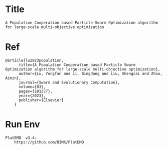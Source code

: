 # Title
    A Population Cooperation based Particle Swarm Optimization algorithm for large-scale multi-objective optimization
# Ref
    @article{lu2023population,
          title={A Population Cooperation based Particle Swarm Optimization algorithm for large-scale multi-objective optimization},
          author={Lu, Yongfan and Li, Bingdong and Liu, Shengcai and Zhou, Aimin},
          journal={Swarm and Evolutionary Computation},
          volume={83},
          pages={101377},
          year={2023},
          publisher={Elsevier}
        }
# Run Env
    PlatEMO  v3.4:
        https://github.com/BIMK/PlatEMO

